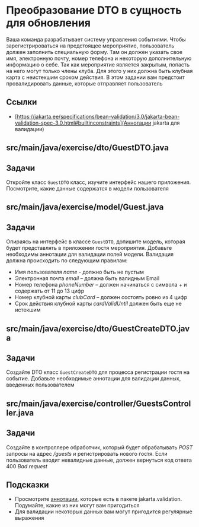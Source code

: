 # Преобразование DTO в сущность для обновления

Ваша команда разрабатывает систему управления событиями. Чтобы зарегистрироваться на предстоящее мероприятие, пользователь должен заполнить специальную форму. Там он должен указать свое имя, электронную почту, номер телефона и некоторую дополнительную информацию о себе. Так как мероприятие является закрытым, попасть на него могут только члены клуба. Для этого у них должна быть клубная карта с неистекшим сроком действия. В этом задании вам предстоит провалидировать данные, которые отправляет пользователь

## Ссылки

* [https://jakarta.ee/specifications/bean-validation/3.0/jakarta-bean-validation-spec-3.0.html#builtinconstraints](Аннотации jakarta для валидации)

## src/main/java/exercise/dto/GuestDTO.java

## Задачи

Откройте класс `GuestDTO` класс, изучите интерфейс нашего приложения. Посмотрите, какие данные содержатся в модели пользователя

## src/main/java/exercise/model/Guest.java

## Задачи

Опираясь на интерфейс в классе `GuestDTO`, допишите модель, которая будет представлять в приложении гостя мероприятия. Добавьте необходимы аннотации для валидации полей модели. Валидация должна происходить по следующим правилам:

* Имя пользователя *name* - должно быть не пустым
* Электронная почта *email* – должна быть валидным Email
* Номер телефона *phoneNumber* – должен начинаться с символа *+* и содержать от 11 до 13 цифр
* Номер клубной карты *clubCard* – должен состоять ровно из 4 цифр
* Срок действия клубной карты *cardValidUntil* должен быть еще не истекшим

## src/main/java/exercise/dto/GuestCreateDTO.java

## Задачи

Создайте DTO класс `GuestCreateDTO` для процесса регистрации гостя на событие. Добавьте необходимые аннотации для валидации данных, введенных пользователем

## src/main/java/exercise/controller/GuestsController.java

## Задачи

Создайте в контроллере обработчик, который будет обрабатывать *POST* запросы на адрес */guests* и регистрировать нового гостя. Если пользователь вводит невалидные данные, должен вернуться код ответа 400 *Bad request*

## Подсказки

* Просмотрите [аннотации](https://jakarta.ee/specifications/bean-validation/3.0/jakarta-bean-validation-spec-3.0.html#builtinconstraints), которые есть в пакете jakarta.validation. Подумайте, какие из них могут вам пригодиться
* Для валидации некоторых данных вам могут пригодится регулярные выражения
